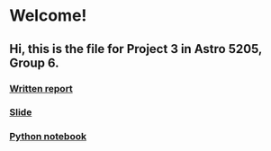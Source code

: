 # Welcome!
## Hi, this is the file for Project 3 in Astro 5205, Group 6.

### [Written report]()
### [Slide](https://github.com/Hu1haoZhang/Astro_5205_Project3_Group6/blob/main/project3_g6.pdf)
### [Python notebook](https://github.com/Hu1haoZhang/Astro_5205_Project3_Group6/blob/main/Astro5205Pr3Gr6.ipynb)
